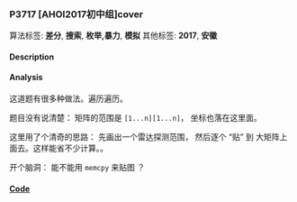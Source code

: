 ### P3717 [AHOI2017初中组]cover

算法标签: **差分**, **搜索**, **枚举,暴力**, **模拟**
其他标签: **2017**, **安徽**


#### Description


#### Analysis

这道题有很多种做法。遍历遍历。

题目没有说清楚： 矩阵的范围是 `[1...n][1...n]`， 坐标也落在这里面。

这里用了个清奇的思路： 先画出一个雷达探测范围， 然后逐个 “贴” 到 大矩阵上面去。这样能省不少计算。。

开个脑洞： 能不能用 `memcpy` 来贴图 ？

#### [Code](../cpp/p3717.cpp)
